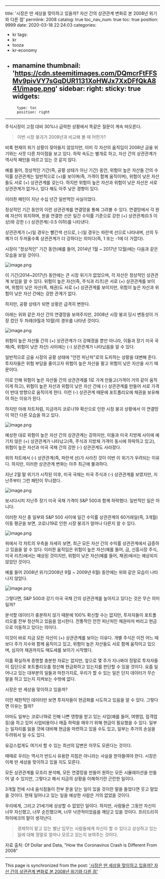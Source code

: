 
---
title: '시장은 딴 세상을 맞이하고 있을까? 자산 간의 상관관계 변화로 본 2008년 위기와 다른 점'
permlink: 2008
catalog: true
toc_nav_num: true
toc: true
position: 9999
date: 2020-03-18 22:24:03
categories:
- kr
tags:
- kr
- tooza
- kr-economy
- manamine
thumbnail: 'https://cdn.steemitimages.com/DQmcrFtFFSMv9pivVY7sGqDUR1131XoHWJx7XxDFfQkA841/image.png'
sidebar:
    right:
        sticky: true
widgets:
    -
        type: toc
        position: right
---


주식시장이 고점 대비 30%나 급락한 상황에서 똑같은 질문이 계속 떠오른다.

>이번 시장 붕괴가 2008년과 비교해 볼 때 어떤가?

비록 현재의 위기 상황이 잦아들지 않았지만, 이미 각 자산의 움직임이 2008년 금융 위기와는 사뭇 다른 차이점을 보고 있다. 하락 속도는 별개로 하고, 자산 간의 상관관계가 역사적 패턴을 따르고 있는 것 같지 않다. 

 

예를 들어, 정상적인 기간(즉, 공황 상태가 아닌 기간) 동안, 위험이 높은 자산들 간의 수익률 상관관계는 일반적으로 (+)를 보이며(즉, 가격이 함께 움직이며), 위험이 낮은 자산들도 서로 (+) 상관관계를 갖는다. 하지만 위험이 높은 자산과 위험이 낮은 자산은 서로 상관관계가 없거나, 있다 해도 아주 낮은 경향이 있다.

 

이러한 패턴이 지난 수십 년간 일반적인 사실이었다. 

 

정상적인 기간 동안의 이런 상관관계를 연결망을 통해 그려볼 수 있다. 연결망에서 각 원에 자산이 위치하며, 원을 연결한 선은 일간 수익률 기준으로 강한 (+) 상관관계(0.5 이상)와 강한 (-) 상관관계(-0.5 이하)를 나타낸다.

 

상관관계가 (+)일 경우는 빨간색 선으로, (-)일 경우는 파란색 선으로 나타내며, 선의 두께가 더 두꺼울수록 상관관계가 더 강하다는 의미다(즉, 1 또는 -1에 더 가깝다). 

 

시장이 "정상적인" 기간 동안(예를 들어, 2014년 1월 ~ 2017년 12월)에는 다음과 같은 모습을 보일 것이다.

 
![image.png](https://cdn.steemitimages.com/DQmcrFtFFSMv9pivVY7sGqDUR1131XoHWJx7XxDFfQkA841/image.png)


이 기간(2014~2017년) 동안에는 큰 시장 위기가 없었으며, 각 자산은 정상적인 상관관계 보임을 알 수 있다. 위험이 높은 자산(즉, 주식과 리츠)은 서로 (+) 상관관계를 보이며, 위험이 낮은 자산(즉, 채권)도 서로 (+) 상관관계를 보이지만, 위험이 높은 자산과 위험이 낮은 자산 간에는 강한 관계가 없다. 

 

하지만, 공황 상태가 되면 상황은 급격히 변한다. 

 

아래는 위와 같은 자산 간의 연결망을 보여주지만, 2008년 시장 붕괴 당시 변동성이 가장 컸던 두 차례(9월과 10월)의 경우를 나타낸 것이다.


![image.png](https://cdn.steemitimages.com/DQmZd3cL9gbAnThQxnqGKYNNY6NaHRCJisfsp7fW8jjPRJF/image.png)

위험이 높은 자산들 간의 (+) 상관관계가 더 강해졌을 뿐만 아니라, 이들과 장기 미국 국채(즉, 위험이 낮은 자산) 사이에는 (-) 상관관계가 나타났음을 알 수 있다.

 

일반적으로 금융 시장의 공황 상태에 "안전 피난처"로의 도피하는 상황을 대변해 준다. 투자자들은 위험 부담을 줄이고자 위험이 높은 자산을 팔고 위험이 낮은 자산을 사기 때문이다.

 

이로 인해 위험이 높은 자산들 간의 상관관계를 1로 가게 만들고(가격이 거의 같이 움직이게 하고), 위험이 높은 자산과 위험이 낮은 자산 간에 (-) 상관관계를 만들어 서로 가격이 반대 방향으로 움직이게 한다. 이런 (-) 상관관계 때문에 포트폴리오에 채권을 보유해야 하는 이유가 된다.

 

하지만 아래 차트처럼, 지금까지 코로나19 확산으로 인한 시장 붕괴 상황에서 이 연결망이 약간 다른 모습을 하고 있다.


![image.png](https://cdn.steemitimages.com/DQmRqD4EBY9difGmkUt58GpytUe28jZoSMMvdbv7VZm2FoJ/image.png)

예상한 대로 위험이 높은 자산 간의 상관관계는 강하지만, 이들과 미국 지방채 사이에 예기치 않은 (+) 상관관계가 나타났고(즉, 주식과 지방채 가격이 동시에 하락하고 있고), 위험이 높은 자산과 미국 국채 간의 강한 (-) 상관관계도 사라졌다.

 

위의 차트에서 (-) 상관관계(즉, 파란색 선)가 사라진 것이 이번 이 위기가 우려되는 이유다. 하지만, 이러한 상관관계 변화는 아주 최근에 불과하다.

 

지난 2월 말 위기가 시작된 이후, 미국 국채는 미국 주식과 (-) 상관관계를 보였지만, 지난주부터 그런 패턴이 무너졌다.


![image.png](https://cdn.steemitimages.com/DQmTVZDpP16ZoMucYom68sMLYCgGPF7nmfsd4U7en1fjfjH/image.png)
 

보시다시피 지난주 장기 미국 국채 가격이 S&P 500과 함께 하락했다. 일반적인 일은 아니다. 

 

이러한 자산 중 일부와 S&P 500 사이에 일간 수익률 상관관계의 60거래일(즉, 3개월) 이동 평균을 보면, 코로나19로 인한 시장 붕괴가 얼마나 다른지 알 수 있다.


![image.png](https://cdn.steemitimages.com/DQmNawtEKQMrgFKUKemf71V8uj8k8LfMZvXfBg9DUJ2L1wN/image.png)

위에서 각 차트의 우측을 자세히 보면, 최근 모든 자산 간의 수익률 상관관계에서 급증하고 있음을 알 수 있다. 이러한 움직임은 위험이 높은 자산(예를 들어, 금, 신흥시장 주식, 미국 리츠)에서는 예상된 것이지만, 위험이 낮은 자산(예를 들어, 채권)에서는 예상되지 않았던 것이다.

 

예를 들어 2008년 위기(2008년 9월 ~ 2009년 6월) 동안에는 위와 같은 모습이 나타나지 않았다.


![image.png](https://cdn.steemitimages.com/DQmTTqyWjqsnX7n74KhkncTfwxDdkVieTf2gQzH7xTdkb3K/image.png)

그렇다면, S&P 500과 강기 미국 국채 간의 상관관계를 높아지고 있다는 것은 무슨 의미일까?

 

분석할 데이터가 충분하지 않기 때문에 100% 확신할 수는 없지만, 투자자들이 포트폴리오를 전부 청산하고 있음을 암시한다. 전통적인 안전 피난처인 채권마저 버리고 현금으로 이동하고 있다는 의미다. 

 

이것이 바로 지금 모든 자산이 (+) 상관관계를 보이는 이유다. 개별 주식은 이전 어느 때보다 주가 지수와 함께 움직이고 있고, 위험이 높은 자산들도 서로 함께 움직이고 있으며, 심지어 채권까지도 매도세를 보이기 시작했다.

 

이를 확실하게 증명할 충분한 자료는 없지만, 앞으로 몇 주가 지나봐야 정말로 투자자들이 집단으로 포트폴리오를 청산해 현금화하고 있는지를 판단할 수 있을 것이다. 요즘 일어나고 있는 대부분의 일들과 마찬가지로, 우리가 할 수 있는 일은 단지 데이터가 무슨 말을 하고 있는지 지켜보는 수밖에 없다.

 

시장은 딴 세상을 맞이하고 있을까?

 

이런 제한적인 데이터만 보면 투자자들이 현금화를 시도하고 있음을 알 수 있다. 그렇다면 이유는 뭘까?

 

아마도 일부는 코로나19로 인해 나쁜 영향을 받고 있는 사업(예를 들어, 여행업, 접객업 등)을 하고 있어 사업비용이나 매출 하락을 매우기 위해 현금이 필요했을 수 있다. 일부는 일자리를 잃을 것에 대비해 현금을 마련하고 있을 수도 있고, 일부는 추가의 손실을 두려워서 일 수도 있다.

 

유감스럽게도 여기서 할 수 있는 최선의 답변은 아무도 모른다는 것이다.

 

때때로 우리는 역사가 반드시 유용한 지침은 아니라는 사실을 받아들여야 한다. 시장은 이제 딴 세상을 맞이하고 있을 지도 모른다.

 

모든 상관관계를 모조리 분석해, 모든 연결망을 만들어 원하는 모든 시뮬레이션을 만들어 낼 수 있지만, 그렇다고 해서 지금의 상황을 이해하기란 곤란한 일이다.

 

3개월 전에 시내 음식점들이 전부 문을 닫는 일이 있을 것이란 말을 들었다면 웃고 말았을 것이다. 현재 일어나고 있는 일을 예상한 사람은 거의 없었을 것이다.

 

우리에게, 그리고 21세기에 상상할 수 없었던 일이다. 하지만, 사람들은 그동안 자신이 너무 자신했고, 너무 순진했으며, 너무 낙관적이었음을 깨닫고 있을 것이다. 프리드리히 하이에크의 말이 생각난다.

>경제학이 맡고 있는 별난 임무는 사람들에게 자신이 할 수 있다고 상상하고 있는 일에 대해 정말로 얼마나 모르고 있는지 보여주는 것이다.

자료 출처: Of Dollar and Data, "How the Coronavirus Crash is Different From 2008"

- - -

This page is synchronized from the post: ['시장은 딴 세상을 맞이하고 있을까? 자산 간의 상관관계 변화로 본 2008년 위기와 다른 점'](https://steemit.com/@pius.pius/2008)
